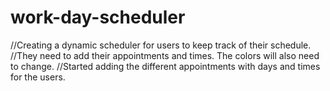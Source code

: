# work-day-scheduler
//Creating a dynamic scheduler for users to keep track of their schedule.
//They need to add their appointments and times. The colors will also need to change.
//Started adding the different appointments with days and times for the users.